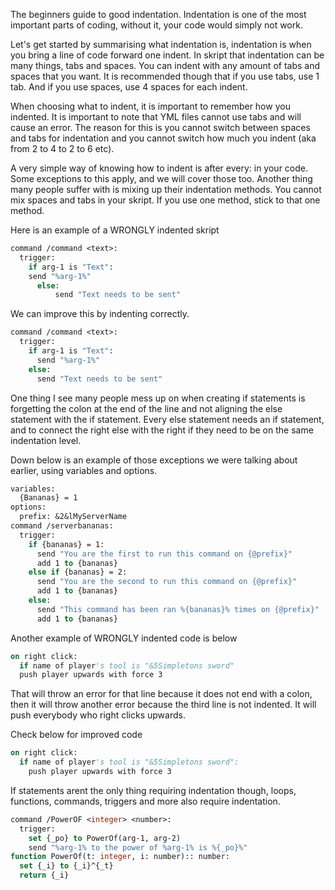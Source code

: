 The beginners guide to good indentation.
Indentation is one of the most important parts of coding, without it, your code would simply not work.

Let's get started by summarising what indentation is, indentation is when you bring a line of code forward one indent.
In skript that indentation can be many things, tabs and spaces. You can indent with any amount of tabs and spaces that you want.
It is recommended though that if you use tabs, use 1 tab. And if you use spaces, use 4 spaces for each indent.

When choosing what to indent, it is important to remember how you indented. 
It is important to note that YML files cannot use tabs and will cause an error.
The reason for this is you cannot switch between spaces and tabs for indentation and you cannot switch how much you indent (aka from 2 to 4 to 2 to 6 etc).

A very simple way of knowing how to indent is after every: in your code. Some exceptions to this apply, and we will cover those too.
Another thing many people suffer with is mixing up their indentation methods. You cannot mix spaces and tabs in your skript. If you use one method, stick to that one method.

Here is an example of a WRONGLY indented skript
```vb
command /command <text>:
  trigger:
    if arg-1 is "Text":
    send "%arg-1%"
      else:
          send "Text needs to be sent"
```
We can improve this by indenting correctly.
```vb
command /command <text>:
  trigger:
    if arg-1 is "Text":
      send "%arg-1%"
    else:
      send "Text needs to be sent"
```
One thing I see many people mess up on when creating if statements is forgetting the colon at the end of the line and not aligning the else statement with the if statement.
Every else statement needs an if statement, and to connect the right else with the right if they need to be on the same indentation level.

Down below is an example of those exceptions we were talking about earlier, using variables and options.
```vb
variables:
  {Bananas} = 1
options:
  prefix: &2&lMyServerName
command /serverbananas:
  trigger:
    if {bananas} = 1:
      send "You are the first to run this command on {@prefix}"
      add 1 to {bananas}
    else if {bananas} = 2:
      send "You are the second to run this command on {@prefix}"
      add 1 to {bananas}
    else:
      send "This command has been ran %{bananas}% times on {@prefix}"
      add 1 to {bananas}
```

Another example of WRONGLY indented code is below
```vb
on right click:
  if name of player's tool is "&5Simpletons sword"
  push player upwards with force 3
```
That will throw an error for that line because it does not end with a colon, then it will throw another error because the third line is not indented.
It will push everybody who right clicks upwards.

Check below for improved code
```vb
on right click:
  if name of player's tool is "&5Simpletons sword":
    push player upwards with force 3
```

If statements arent the only thing requiring indentation though, loops, functions, commands, triggers and more also require indentation.
```vb
command /PowerOF <integer> <number>:
  trigger:
    set {_po} to PowerOf(arg-1, arg-2)
    send "%arg-1% to the power of %arg-1% is %{_po}%"
function PowerOf(t: integer, i: number):: number:
  set {_i} to {_i}^{_t}
  return {_i}
```
